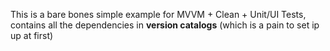 This is a bare bones simple example for MVVM + Clean + Unit/UI Tests, contains all the dependencies in **version catalogs** (which is a pain to set ip up at first)
